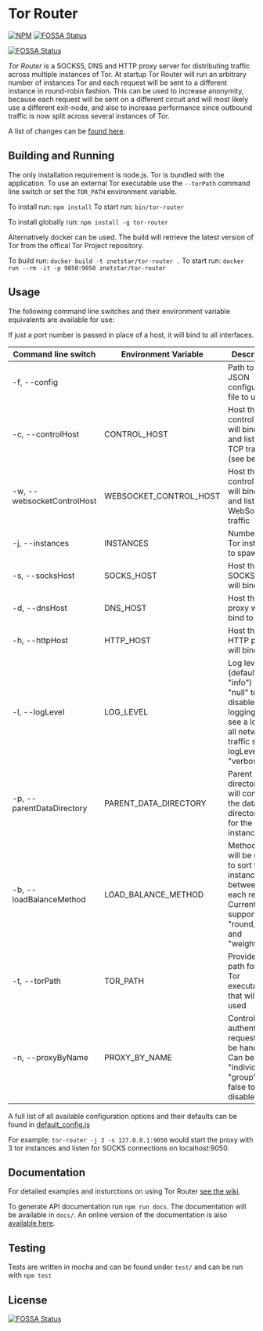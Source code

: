 # Tor Router

[![NPM](https://nodei.co/npm/tor-router.png)](https://nodei.co/npm/tor-router/)
[![FOSSA Status](https://app.fossa.io/api/projects/git%2Bgithub.com%2Fznetstar%2Ftor-router.svg?type=shield)](https://app.fossa.io/projects/git%2Bgithub.com%2Fznetstar%2Ftor-router?ref=badge_shield)

[![FOSSA Status](https://app.fossa.io/api/projects/git%2Bgithub.com%2Fznetstar%2Ftor-router.svg?type=shield)](https://app.fossa.io/projects/git%2Bgithub.com%2Fznetstar%2Ftor-router?ref=badge_shield)

*Tor Router* is a SOCKS5, DNS and HTTP proxy server for distributing traffic across multiple instances of Tor. At startup Tor Router will run an arbitrary number of instances Tor and each request will be sent to a different instance in round-robin fashion. This can be used to increase anonymity, because each request will be sent on a different circuit and will most likely use a different exit-node, and also to increase performance since outbound traffic is now split across several instances of Tor.

A list of changes can be [found here](https://github.com/znetstar/tor-router/blob/master/CHANGELOG.md).

## Building and Running

The only installation requirement is node.js. Tor is bundled with the application. To use an external Tor executable use the `--torPath` command line switch or set the `TOR_PATH` environment variable.

To install run: `npm install`
To start run: `bin/tor-router`

To install globally run: `npm install -g tor-router`

Alternatively docker can be used. The build will retrieve the latest version of Tor from the offical Tor Project repository.

To build run: `docker build -t znetstar/tor-router .`
To start run: `docker run --rm -it -p 9050:9050 znetstar/tor-router`

## Usage

The following command line switches and their environment variable equivalents are available for use:

If just a port number is passed in place of a host, it will bind to all interfaces.

|Command line switch|Environment Variable|Description|
|---------------------------|--------------------|-----------|
|-f, --config       		|                    |Path to a JSON configuration file to use|
|-c, --controlHost			|CONTROL_HOST        |Host the control server will bind to and listen for TCP traffic (see below)|
|-w, --websocketControlHost	|WEBSOCKET_CONTROL_HOST        |Host the control server will bind to and listen for WebSocket traffic|
|-j, --instances    		|INSTANCES           |Number of Tor instances to spawn|
|-s, --socksHost    		|SOCKS_HOST 		 |Host the SOCKS proxy will bind to|
|-d, --dnsHost				|DNS_HOST			 |Host the DNS proxy will bind to|
|-h, --httpHost     		|HTTP_HOST			 |Host the HTTP proxy will bind to|
|-l, --logLevel				|LOG_LEVEL			 |Log level (defaults to "info") set to "null" to disable logging. To see a log of all network traffic set logLevel to "verbose"|
|-p, --parentDataDirectory	|PARENT_DATA_DIRECTORY|Parent directory that will contain the data directories for the instances|
|-b, --loadBalanceMethod	|LOAD_BALANCE_METHOD |Method that will be used to sort the instances between each request. Currently supports "round_robin" and "weighted".	|
|-t, --torPath				|TOR_PATH			|Provide the path for the Tor executable that will be used| 
|-n, --proxyByName			|PROXY_BY_NAME		|Controls how authenticated requests will be handled. Can be set to "individual", "group" or false to disable|

A full list of all available configuration options and their defaults can be found in [default_config.js](https://github.com/znetstar/tor-router/blob/master/src/default_config.js)

For example: `tor-router -j 3 -s 127.0.0.1:9050` would start the proxy with 3 tor instances and listen for SOCKS connections on localhost:9050.

## Documentation

For detailed examples and insturctions on using Tor Router [see the wiki](https://github.com/znetstar/tor-router/wiki).

To generate API documentation run `npm run docs`. The documentation will be available in `docs/`. An online version of the documentation is also [available here](https://tor-router.docs.zacharyboyd.nyc/). 

## Testing

Tests are written in mocha and can be found under `test/` and can be run with `npm test`


## License
[![FOSSA Status](https://app.fossa.io/api/projects/git%2Bgithub.com%2Fznetstar%2Ftor-router.svg?type=large)](https://app.fossa.io/projects/git%2Bgithub.com%2Fznetstar%2Ftor-router?ref=badge_large)